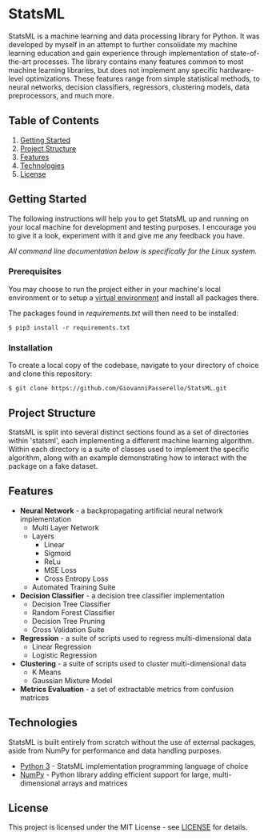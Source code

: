 # StatsML

StatsML is a machine learning and data processing library for Python. It was developed by myself in an attempt to further consolidate my machine learning education and gain experience through implementation of state-of-the-art processes. The library contains many features common to most machine learning libraries, but does not implement any specific hardware-level optimizations. These features range from simple statistical methods, to neural networks, decision classifiers, regressors, clustering models, data preprocessors, and much more.

## Table of Contents

1. [Getting Started](#getting-started)
2. [Project Structure](#project-structure)
3. [Features](#features)
4. [Technologies](#technologies)
5. [License](#license)

## Getting Started

The following instructions will help you to get StatsML up and running on your local machine for development and testing purposes.
I encourage you to give it a look, experiment with it and give me any feedback you have. 

*All command line documentation below is specifically for the Linux system.*

### Prerequisites

You may choose to run the project either in your machine's local environment or to setup a [virtual
environment](https://packaging.python.org/guides/installing-using-pip-and-virtual-environments/) and install all packages there.


The packages found in *requirements.txt* will then need to be installed:

```
$ pip3 install -r requirements.txt 
```

### Installation

To create a local copy of the codebase, navigate to your directory of choice and clone this repository:

```
$ git clone https://github.com/GiovanniPasserello/StatsML.git
```

## Project Structure

StatsML is split into several distinct sections found as a set of directories within 'statsml', each implementing a different machine learning algorithm.
Within each directory is a suite of classes used to implement the specific algorithm, along with an example demonstrating how to interact with the package on a fake dataset.

## Features

* __Neural Network__ - a backpropagating artificial neural network implementation
    * Multi Layer Network
    * Layers
        * Linear
        * Sigmoid
        * ReLu
        * MSE Loss
        * Cross Entropy Loss
    * Automated Training Suite
* __Decision Classifier__ - a decision tree classifier implementation 
    * Decision Tree Classifier    
    * Random Forest Classifier
    * Decision Tree Pruning
    * Cross Validation Suite
* __Regression__ - a suite of scripts used to regress multi-dimensional data
    * Linear Regression
    * Logistic Regression
* __Clustering__ - a suite of scripts used to cluster multi-dimensional data
    * K Means
    * Gaussian Mixture Model
* __Metrics Evaluation__ - a set of extractable metrics from confusion matrices

## Technologies

StatsML is built entirely from scratch without the use of external packages, aside from NumPy for performance and data handling purposes.

* [Python 3](https://docs.python.org/3/) - StatsML implementation programming language of choice
* [NumPy](https://numpy.org/) - Python library adding efficient support for large, multi-dimensional arrays and matrices

## License

This project is licensed under the MIT License - see [LICENSE](https://github.com/GiovanniPasserello/StatsML/blob/master/LICENSE) for details.
